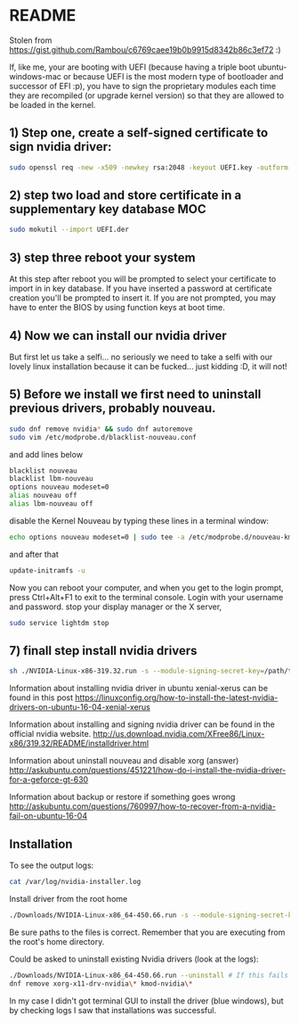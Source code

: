 # README

Stolen from https://gist.github.com/Rambou/c6769caee19b0b9915d8342b86c3ef72 :)

If, like me, your are booting with UEFI (because having a triple boot ubuntu-windows-mac or because UEFI is the most modern type of bootloader and successor of EFI :p), you have to sign the proprietary modules each time they are recompiled (or upgrade kernel version) so that they are allowed to be loaded in the kernel.

## 1) Step one, create a self-signed certificate to sign nvidia driver:

```sh
sudo openssl req -new -x509 -newkey rsa:2048 -keyout UEFI.key -outform DER -out UEFI.der -nodes -days 36500 -subj "/CN=dzintars_nvidia/"
```

## 2) step two load and store certificate in a supplementary key database MOC

```sh
sudo mokutil --import UEFI.der
```

## 3) step three reboot your system

At this step after reboot you will be prompted to select your certificate to import in in key database. If you have inserted a password at certificate creation you'll be prompted to insert it. If you are not prompted, you may have to enter the BIOS by using function keys at boot time.

## 4) Now we can install our nvidia driver

But first let us take a selfi... no seriously we need to take a selfi with our lovely linux installation because it can be fucked...
just kidding :D, it will not!

## 5) Before we install we first need to uninstall previous drivers, probably nouveau.

```sh
sudo dnf remove nvidia* && sudo dnf autoremove
sudo vim /etc/modprobe.d/blacklist-nouveau.conf
```

and add lines below

```sh
blacklist nouveau
blacklist lbm-nouveau
options nouveau modeset=0
alias nouveau off
alias lbm-nouveau off
```

disable the Kernel Nouveau by typing these lines in a terminal window:

```sh
echo options nouveau modeset=0 | sudo tee -a /etc/modprobe.d/nouveau-kms.conf
```

and after that

```sh
update-initramfs -u
```

Now you can reboot your computer, and when you get to the login prompt, press Ctrl+Alt+F1 to exit to the terminal console. Login with your username and password. stop your display manager or the X server,

```sh
sudo service lightdm stop
```

## 7) finall step install nvidia drivers

```sh
sh ./NVIDIA-Linux-x86-319.32.run -s --module-signing-secret-key=/path/to/UEFI.key --module-signing-public-key=/path/to/UEFI.der
```

Information about installing nvidia driver in ubuntu xenial-xerus can be found in this post
https://linuxconfig.org/how-to-install-the-latest-nvidia-drivers-on-ubuntu-16-04-xenial-xerus

Information about installing and signing nvidia driver can be found in the official nvidia website.
http://us.download.nvidia.com/XFree86/Linux-x86/319.32/README/installdriver.html

Information about uninstall nouveau and disable xorg (answer)
http://askubuntu.com/questions/451221/how-do-i-install-the-nvidia-driver-for-a-geforce-gt-630

Information about backup or restore if something goes wrong
http://askubuntu.com/questions/760997/how-to-recover-from-a-nvidia-fail-on-ubuntu-16-04

## Installation

To see the output logs:

```sh
cat /var/log/nvidia-installer.log
```

Install driver from the root home

```sh
./Downloads/NVIDIA-Linux-x86_64-450.66.run -s --module-signing-secret-key=/home/dzintars/UEFI.key --module-signing-public-key=/home/dzintars/UEFI.der
```

Be sure paths to the files is correct. Remember that you are executing from the root's home directory.

Could be asked to uninstall existing Nvidia drivers (look at the logs):

```sh
./Downloads/NVIDIA-Linux-x86_64-450.66.run --uninstall # If this fails then use:
dnf remove xorg-x11-drv-nvidia\* kmod-nvidia\*
```

In my case I didn't got terminal GUI to install the driver (blue windows), but by checking logs I saw that installations was successful.

